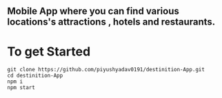 ## Mobile App where you can find various locations's attractions , hotels and restaurants. 
# To get Started

```
git clone https://github.com/piyushyadav0191/destinition-App.git
cd destinition-App
npm i 
npm start
```
